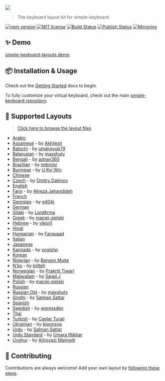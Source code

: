 <a href="https://hodgef.com/simple-keyboard/demos" title="View Demo" target="_blank"><img src="https://i.imgur.com/UNonjFz.png"></a>

<blockquote>The keyboard layout kit for simple-keyboard.</blockquote>

[![npm version](https://badgen.net/npm/v/simple-keyboard-layouts?color=blue)](https://www.npmjs.com/package/simple-keyboard-layouts)
<a href="https://github.com/hodgef/simple-keyboard-layouts/blob/master/LICENSE"><img src="https://img.shields.io/badge/License-MIT-blue.svg" alt="MIT license"></a> <a href="https://github.com/simple-keyboard/simple-keyboard-layouts/actions"><img alt="Build Status" src="https://github.com/simple-keyboard/simple-keyboard-layouts/workflows/Build/badge.svg?color=green" /></a> <a href="https://github.com/simple-keyboard/simple-keyboard-layouts/actions"><img alt="Publish Status" src="https://github.com/simple-keyboard/simple-keyboard-layouts/workflows/Publish/badge.svg?color=green" /></a> <a href="https://gitlab.com/hodgef/simple-keyboard-layouts" target="_blank"><img alt="Mirroring" src="https://github.com/hodgef/simple-keyboard-layouts/actions/workflows/mirroring.yml/badge.svg" /></a>

## ✨ Demo

[simple-keyboard-layouts demo](https://hodgef.com/simple-keyboard/demos/)

## 📦 Installation & Usage

Check out the [Getting Started](https://hodgef.com/simple-keyboard/modules/simple-keyboard-layouts/) docs to begin.

To fully customize your virtual keyboard, check out the main [simple-keyboard repository](https://github.com/hodgef/simple-keyboard).

## 📃 Supported Layouts

<blockquote><a href="https://github.com/hodgef/simple-keyboard-layouts/tree/master/src/lib/layouts">Click here to browse the layout files</a></blockquote>

- [Arabic](https://hodgef.com/simple-keyboard/demos/?d=arabic)
- [Assamese](https://hodgef.com/simple-keyboard/demos/?d=assamese) - by [Akhilesh](https://github.com/akki2825)
- [Balochi](https://hodgef.com/simple-keyboard/demos/?d=balochi) - by [umairayub79](https://github.com/umairayub79)
- [Belarusian](https://hodgef.com/simple-keyboard/demos/?d=belarusian) - by [maxshuty](https://github.com/maxshuty)
- [Bengali](https://hodgef.com/simple-keyboard/demos/?d=bengali) - by [adnan360](https://github.com/adnan360)
- [Brazilian](https://hodgef.com/simple-keyboard/demos/?d=brazilian) - by [imbroisi](https://github.com/imbroisi)
- [Burmese](https://hodgef.com/simple-keyboard/demos/?d=burmese) - by [U Kyi Win](https://github.com/ukyiwin)
- [Chinese](https://hodgef.com/simple-keyboard/demos/?d=chinese)
- [Czech](https://hodgef.com/simple-keyboard/demos/?d=czech) - by [Dmitry Dalimov](https://github.com/slavabogov)
- [English](https://hodgef.com/simple-keyboard/demos/?d=)
- [Farsi](https://hodgef.com/simple-keyboard/demos/?d=farsi) - by [Alireza Jahandideh](https://github.com/Youhan)
- [French](https://hodgef.com/simple-keyboard/demos/?d=french)
- [Georgian](https://hodgef.com/simple-keyboard/demos/?d=georgian) - by [e404r](https://github.com/e404r)
- [German](https://hodgef.com/simple-keyboard/demos/?d=german)
- [Gilaki](https://hodgef.com/simple-keyboard/demos/?d=gilaki) - by [LordArma](https://github.com/LordArma)
- [Greek](https://hodgef.com/simple-keyboard/demos/?d=greek) - by [maciej-sielski](https://github.com/maciej-sielski)
- [Hebrew](https://hodgef.com/simple-keyboard/demos/?d=hebrew) - by [vleon1](https://github.com/vleon1)
- [Hindi](https://hodgef.com/simple-keyboard/demos/?d=hindi)
- [Hungarian](https://hodgef.com/simple-keyboard/demos/?d=hungarian) - by [Farquaad](https://github.com/Farquaad)
- [Italian](https://hodgef.com/simple-keyboard/demos/?d=italian)
- [Japanese](https://hodgef.com/simple-keyboard/demos/?d=japanese)
- [Kannada](https://hodgef.com/simple-keyboard/demos/?d=kannada) - by [yogishp](https://github.com/yogishp)
- [Korean](https://hodgef.com/simple-keyboard/demos/?d=korean)
- [Nigerian](https://hodgef.com/simple-keyboard/demos/?d=nigerian) - by [Benson Muite](https://github.com/bkmgit)
- [N'ko](https://hodgef.com/simple-keyboard/demos/?d=nko) - by [kjitteh](https://github.com/kjitteh)
- [Norwegian](https://hodgef.com/simple-keyboard/demos/?d=norwegian) - by [Prakriti Tiwari](https://github.com/prakriti89)
- [Malayalam](https://hodgef.com/simple-keyboard/demos/?d=malayalam) - by [Sajad J](https://github.com/4gon)
- [Polish](https://hodgef.com/simple-keyboard/demos/?d=polish) - by [maciej-sielski](https://github.com/maciej-sielski)
- [Russian](https://hodgef.com/simple-keyboard/demos/?d=russian)
- [Russian Old](https://hodgef.com/simple-keyboard/demos/?d=russian-old) - by [maxshuty](https://github.com/maxshuty)
- [Sindhi](https://hodgef.com/simple-keyboard/demos/?d=sindhi) - by [Salman Sattar](https://github.com/salman65)
- [Spanish](https://hodgef.com/simple-keyboard/demos/?d=spanish)
- [Swedish](https://hodgef.com/simple-keyboard/demos/?d=swedish) - by [wpressdev](https://github.com/wpressdev)
- [Thai](https://hodgef.com/simple-keyboard/demos/?d=thai)
- [Turkish](https://hodgef.com/simple-keyboard/demos/?d=turkish) - by [Caglar Turali](https://github.com/caglarturali)
- [Ukrainian](https://hodgef.com/simple-keyboard/demos/?d=ukrainian) - by [boomsya](https://github.com/boomsya)
- [Urdu](https://hodgef.com/simple-keyboard/demos/?d=urdu) - by [Salman Sattar](https://github.com/salman65)
- [Urdu Standard](https://hodgef.com/simple-keyboard/demos/?d=urdu-standard) - by [Umara Iftikhar](https://github.com/imaneumma)
- [Uyghur](https://hodgef.com/simple-keyboard/demos/?d=uyghur) - by [Ailiniyazi Maimaiti](https://github.com/fkcailiniyazi)

## 🌟 Contributing

Contributions are always welcome! Add your own layout by [following these steps](https://github.com/hodgef/simple-keyboard-layouts/wiki/Adding-a-Layout).
